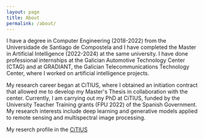```yaml
---
layout: page
title: About
permalink: /about/
---
```


I have a degree in Computer Engineering (2018-2022) from the Universidade de Santiago de Compostela and I have completed the Master in Artificial Intelligence (2022-2024) at the same university. I have done professional internships at the Galician Automotive Technology Center (CTAG) and at GRADIANT, the Galician Telecommunications Technology Center, where I worked on artificial intelligence projects.

My research career began at CiTIUS, where I obtained an initiation contract that allowed me to develop my Master's Thesis in collaboration with the center. Currently, I am carrying out my PhD at CiTIUS, funded by the University Teacher Training grants (FPU 2022) of the Spanish Government. My research interests include deep learning and generative models applied to remote sensing and multispectral image processing.


My reserch profile in the [CiTIUS](https://citius.gal/team/victor-xesus-barreiro-dominguez/)